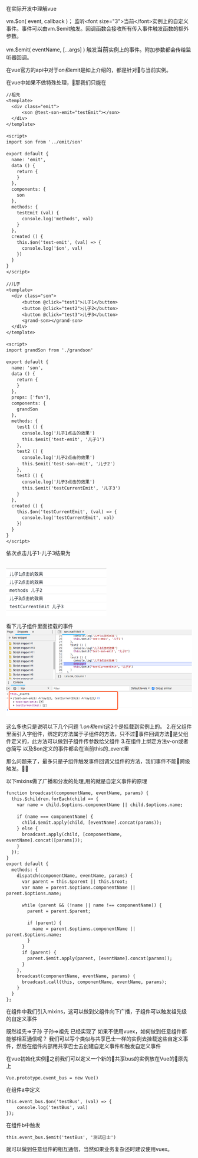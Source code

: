 在实际开发中理解vue

vm.$on( event, callback )；
监听<font  size="3">当前</font>实例上的自定义事件。事件可以由vm.$emit触发。回调函数会接收所有传入事件触发函数的额外参数。

vm.$emit( eventName, […args] )
触发<font  size="3">当前</font>实例上的事件。附加参数都会传给监听器回调。

在vue官方的api中对于$on和$emit是如上介绍的，都是针对与当前实例。

在vue中如果不做特殊处理，那我们只能在

```
//祖先
<template>
  <div class="emit">
      <son @test-son-emit="testEmit"></son>
  </div>
</template>

<script>
import son from '../emit/son'

export default {
  name: 'emit',
  data () {
    return {
    }
  },
  components: {
    son
  },
  methods: {
    testEmit (val) {
      console.log('methods', val)
    }
  },
  created () {
    this.$on('test-emit', (val) => {
      console.log('$on', val)
    })
  }
}
</script>

//儿子
<template>
  <div class="son">
      <button @click="test1">儿子1</button>
      <button @click="test2">儿子2</button>
      <button @click="test3">儿子3</button>
      <grand-son></grand-son>
  </div>
</template>

<script>
import grandSon from './grandson'

export default {
  name: 'son',
  data () {
    return {
    }
  },
  props: ['fun'],
  components: {
    grandSon
  },
  methods: {
    test1 () {
      console.log('儿子1点击的效果')
      this.$emit('test-emit', '儿子1')
    },
    test2 () {
      console.log('儿子2点击的效果')
      this.$emit('test-son-emit', '儿子2')
    },
    test3 () {
      console.log('儿子3点击的效果')
      this.$emit('testCurrentEmit', '儿子3')
    }
  },
  created () {
    this.$on('testCurrentEmit', (val) => {
      console.log('testCurrentEmit', val)
    })
  }
}
</script>
```
依次点击儿子1-儿子3结果为

<br>![avatar](https://raw.githubusercontent.com/ahauzq/Blog/master/png/vue/emit/1.png)

看下儿子组件里面挂载的事件
<br>![avatar](https://raw.githubusercontent.com/ahauzq/Blog/master/png/vue/emit/2.png)


这么多也只是说明以下几个问题
1.$on和$emit这2个是挂载到实例上的。
2.在父组件里面引入字组件，绑定的方法属于子组件的方法，只不过事件回调方法是父组件定义的，此方法可以做到子组件传参数给父组件
3.在组件上绑定方法v-on或者@简写 以及$on定义的事件都会在当前this的_event里

那么问题来了，最多只是子组件触发事件回调父组件的方法，我们事件不能跨级触发。

以下mixins做了广播和分发的处理,用的就是自定义事件的原理

```
function broadcast(componentName, eventName, params) {
  this.$children.forEach(child => {
    var name = child.$options.componentName || child.$options.name;

    if (name === componentName) {
      child.$emit.apply(child, [eventName].concat(params));
    } else {
      broadcast.apply(child, [componentName, eventName].concat([params]));
    }
  });
}
export default {
  methods: {
    dispatch(componentName, eventName, params) {
      var parent = this.$parent || this.$root;
      var name = parent.$options.componentName || parent.$options.name;

      while (parent && (!name || name !== componentName)) {
        parent = parent.$parent;

        if (parent) {
          name = parent.$options.componentName || parent.$options.name;
        }
      }
      if (parent) {
        parent.$emit.apply(parent, [eventName].concat(params));
      }
    },
    broadcast(componentName, eventName, params) {
      broadcast.call(this, componentName, eventName, params);
    }
  }
};

```
在组件中我们引入mixins，这可以做到父组件向下广播，子组件可以触发祖先级的自定义事件

既然祖先=>子孙  子孙=>祖先 已经实现了
如果不使用vuex，如何做到任意组件都能够相互通信呢？
我们可以写个类似与共享巴士一样的实例去挂载这些自定义事件，然后在组件内部用共享巴士去创建自定义事件和触发自定义事件

在vue初始化实例之前我们可以定义一个新的共享bus的实例放在Vue的原先上

```
Vue.prototype.event_bus = new Vue()

```

在组件a中定义

```
this.event_bus.$on('testBus', (val) => {
    console.log('testBus', val)
});

```

在组件b中触发

```
this.event_bus.$emit('testBus', '测试巴士')
```

就可以做到任意组件的相互通信，当然如果业务复杂还时建议使用vuex。
